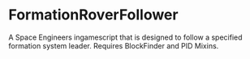 # FormationRoverFollower
A Space Engineers ingamescript that is designed to follow a specified formation system leader. Requires BlockFinder and PID Mixins.
